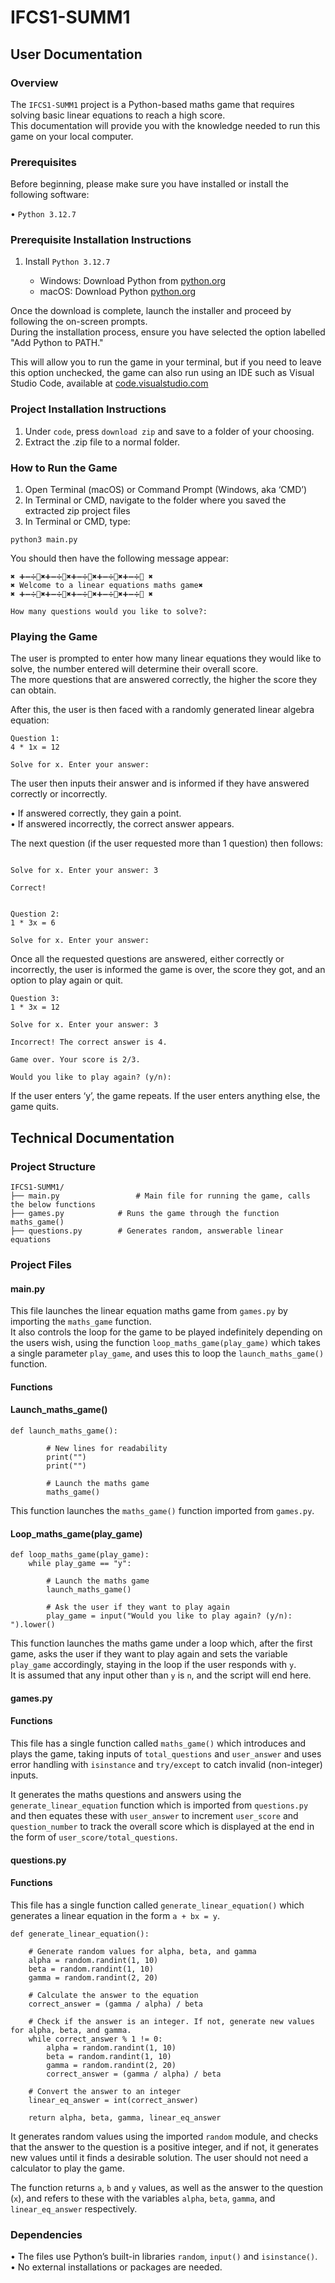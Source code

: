 # IFCS1-SUMM1

## User Documentation

### Overview

The `IFCS1-SUMM1` project is a Python-based maths game that requires solving basic linear equations to reach a high score.<br>
This documentation will provide you with the knowledge needed to run this game on your local computer.  

### Prerequisites
Before beginning, please make sure you have installed or install the following software:

•	`Python 3.12.7`


### Prerequisite Installation Instructions
1. Install `Python 3.12.7`

    - Windows: Download Python from [python.org](https://www.python.org/downloads/windows/)
    - macOS: Download Python [python.org](https://www.python.org/downloads/mac-osx/)


Once the download is complete, launch the installer and proceed by following the on-screen prompts.  
During the installation process, ensure you have selected the option labelled "Add Python to PATH."  

This will allow you to run the game in your terminal, but if you need to leave this option unchecked, the game can also run using an IDE such as Visual Studio Code, available at [code.visualstudio.com](https://code.visualstudio.com/)


### Project Installation Instructions
1. Under `code`, press `download zip` and save to a folder of your choosing.
2. Extract the .zip file to a normal folder.

### How to Run the Game
1. Open Terminal (macOS) or Command Prompt (Windows, aka ‘CMD’)
2. In Terminal or CMD, navigate to the folder where you saved the extracted zip project files
3. In Terminal or CMD, type:
```
python3 main.py
```

You should then have the following message appear:
```
✖️ ➕➖➗🟰✖️➕➖➗🟰✖️➕➖➗🟰✖️➕➖➗🟰✖️➕➖➗🟰 ✖️
✖️ Welcome to a linear equations maths game✖️
✖️ ➕➖➗🟰✖️➕➖➗🟰✖️➕➖➗🟰✖️➕➖➗🟰✖️➕➖➗🟰 ✖️

How many questions would you like to solve?:
```

### Playing the Game

The user is prompted to enter how many linear equations they would like to solve, the number entered will determine their overall score.  
The more questions that are answered correctly, the higher the score they can obtain.

After this, the user is then faced with a randomly generated linear algebra equation:
```
Question 1:
4 * 1x = 12

Solve for x. Enter your answer:
```
The user then inputs their answer and is informed if they have answered correctly or incorrectly.

•	If answered correctly, they gain a point.  
•	If answered incorrectly, the correct answer appears.

The next question (if the user requested more than 1 question) then follows:

```

Solve for x. Enter your answer: 3

Correct!


Question 2:
1 * 3x = 6

Solve for x. Enter your answer:
```

Once all the requested questions are answered, either correctly or incorrectly, the user is informed the game is over, the score they got, and an option to play again or quit.

```
Question 3:
1 * 3x = 12

Solve for x. Enter your answer: 3

Incorrect! The correct answer is 4.

Game over. Your score is 2/3.

Would you like to play again? (y/n):
```

If the user enters ‘y’, the game repeats.
If the user enters anything else, the game quits.



## Technical Documentation

### Project Structure
```
IFCS1-SUMM1/
├── main.py           		# Main file for running the game, calls the below functions
├── games.py      		# Runs the game through the function maths_game()
├── questions.py  		# Generates random, answerable linear equations
```

### Project Files
#### main.py
This file launches the linear equation maths game from `games.py` by importing the `maths_game` function.  
It also controls the loop for the game to be played indefinitely depending on the users wish, using the function `loop_maths_game(play_game)` which takes a single parameter `play_game`, and uses this to loop the `launch_maths_game()` function.  

#### Functions
#### Launch_maths_game()
```
def launch_maths_game():
        
        # New lines for readability
        print("") 
        print("") 
        
        # Launch the maths game
        maths_game()
```
This function launches the `maths_game()` function imported from `games.py`.  

#### Loop_maths_game(play_game)
```
def loop_maths_game(play_game):
    while play_game == "y":

        # Launch the maths game
        launch_maths_game()

        # Ask the user if they want to play again
        play_game = input("Would you like to play again? (y/n): ").lower()

```
This function launches the maths game under a loop which, after the first game, asks the user if they want to play again and sets the variable `play_game` accordingly, staying in the loop if the user responds with `y`.  
It is assumed that any input other than `y` is `n`, and the script will end here.  

#### games.py

#### Functions
This file has a single function called `maths_game()` which introduces and plays the game, taking inputs of `total_questions` and `user_answer` and uses error handling with `isinstance` and `try/except` to catch invalid (non-integer) inputs.  

It generates the maths questions and answers using the `generate_linear_equation` function which is imported from `questions.py` and then equates these with `user_answer` to increment `user_score` and `question_number` to track the overall score which is displayed at the end in the form of `user_score/total_questions`.

#### questions.py

#### Functions
This file has a single function called `generate_linear_equation()` which generates a linear equation in the form `a + bx = y`.  

```
def generate_linear_equation():

    # Generate random values for alpha, beta, and gamma
    alpha = random.randint(1, 10)
    beta = random.randint(1, 10)
    gamma = random.randint(2, 20)

    # Calculate the answer to the equation
    correct_answer = (gamma / alpha) / beta

    # Check if the answer is an integer. If not, generate new values for alpha, beta, and gamma.
    while correct_answer % 1 != 0:
        alpha = random.randint(1, 10)
        beta = random.randint(1, 10)
        gamma = random.randint(2, 20)
        correct_answer = (gamma / alpha) / beta

    # Convert the answer to an integer
    linear_eq_answer = int(correct_answer)

    return alpha, beta, gamma, linear_eq_answer
```

It generates random values using the imported `random` module, and checks that the answer to the question is a positive integer, and if not, it generates new values until it finds a desirable solution. The user should not need a calculator to play the game.  

The function returns `a`, `b` and `y` values, as well as the answer to the question (`x`), and refers to these with the variables `alpha`, `beta`, `gamma`, and `linear_eq_answer` respectively.

### Dependencies
•	The files use Python’s built-in libraries `random`, `input()` and `isinstance()`.  
•	No external installations or packages are needed.
